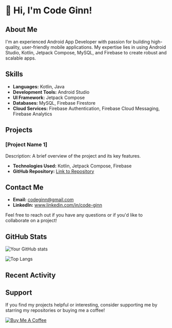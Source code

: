 # 👋 Hi, I'm Code Ginn!

## About Me

I'm an experienced Android App Developer with passion for building high-quality, user-friendly mobile applications. My expertise lies in using Android Studio, Kotlin, Jetpack Compose, MySQL, and Firebase to create robust and scalable apps.

## Skills

- **Languages:** Kotlin, Java
- **Development Tools:** Android Studio
- **UI Framework:** Jetpack Compose
- **Databases:** MySQL, Firebase Firestore
- **Cloud Services:** Firebase Authentication, Firebase Cloud Messaging, Firebase Analytics

## Projects

### [Project Name 1]
Description: A brief overview of the project and its key features.
- **Technologies Used:** Kotlin, Jetpack Compose, Firebase
- **GitHub Repository:** [Link to Repository](#)

## Contact Me

- **Email:** codeginn@gmail.com
- **LinkedIn:** www.linkedin.com/in/code-ginn

Feel free to reach out if you have any questions or if you'd like to collaborate on a project!

## GitHub Stats

![Your GitHub stats](https://github-readme-stats.vercel.app/api?username=yourusername&show_icons=true&theme=radical)

![Top Langs](https://github-readme-stats.vercel.app/api/top-langs/?username=yourusername&layout=compact&theme=radical)

## Recent Activity

<!--START_SECTION:activity-->
<!--END_SECTION:activity-->

## Support

If you find my projects helpful or interesting, consider supporting me by starring my repositories or buying me a coffee!

[![Buy Me A Coffee](https://img.shields.io/badge/Buy%20Me%20A%20Coffee-%23FFDD00.svg?style=flat-square&logo=buy-me-a-coffee&logoColor=black)](https://www.buymeacoffee.com/yourusername)
